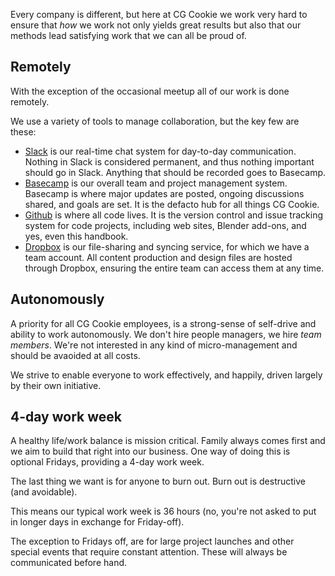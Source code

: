 Every company is different, but here at CG Cookie we work very hard to ensure that *how* we work not only yields great
results but also that our methods lead satisfying work that we can all be proud of.

## Remotely
With the exception of the occasional meetup all of our work is done remotely. 

We use a variety of tools to manage collaboration, but the key few are these:

* [Slack](https://slack.com) is our real-time chat system for day-to-day communication. Nothing in Slack is considered permanent, and thus nothing important should go in Slack. Anything that should be recorded goes to Basecamp.
* [Basecamp](https://basecamp.com) is our overall team and project management system. Basecamp is where major updates are posted, ongoing discussions shared, and goals are set. It is the defacto hub for all things CG Cookie.
* [Github](https://github.com) is where all code lives. It is the version control and issue tracking system for code projects, including web sites, Blender add-ons, and yes, even this handbook.
* [Dropbox](https://dropbox.com) is our file-sharing and syncing service, for which we have a team account. All content production and design files are hosted through Dropbox, ensuring the entire team can access them at any time. 

## Autonomously
A priority for all CG Cookie employees, is a strong-sense of self-drive and ability to work autonomously. We don't hire people managers, we hire *team members*. We're not interested in any kind of micro-management and should be avaoided at all costs.

We strive to enable everyone to work effectively, and happily, driven largely by their own initiative.

## 4-day work week
A healthy life/work balance is mission critical. Family always comes first and we aim to build that right into our business. One way of doing this is optional Fridays, providing a 4-day work week. 

The last thing we want is for anyone to burn out. Burn out is destructive (and avoidable). 

This means our typical work week is 36 hours (no, you're not asked to put in longer days in exchange for Friday-off). 

The exception to Fridays off, are for large project launches and other special events that require constant attention. These will always be communicated before hand.
